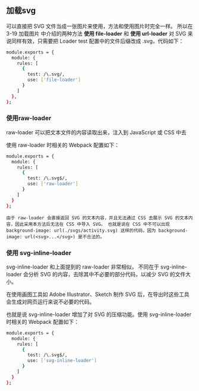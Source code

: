 ## 加载svg

可以直接把 SVG 文件当成一张图片来使用，方法和使用图片时完全一样。 所以在 3-19 加载图片 中介绍的两种方法 **使用 file-loader** 和 **使用 url-loader** 对 SVG 来说同样有效，只需要把 Loader test 配置中的文件后缀改成 .svg，代码如下：
```bash
module.exports = {
  module: {
    rules: [
      {
        test: /\.svg/,
        use: ['file-loader']
      }
    ]
  },
};
```

### 使用raw-loader

raw-loader 可以把文本文件的内容读取出来，注入到 JavaScript 或 CSS 中去

使用 raw-loader 时相关的 Webpack 配置如下：
```bash
module.exports = {
  module: {
    rules: [
      {
        test: /\.svg$/,
        use: ['raw-loader']
      }
    ]
  }
};
```
    由于 raw-loader 会直接返回 SVG 的文本内容，并且无法通过 CSS 去展示 SVG 的文本内容，因此采用本方法后无法在 CSS 中导入 SVG。 也就是说在 CSS 中不可以出现 background-image: url(./svgs/activity.svg) 这样的代码，因为 background-image: url(<svg>...</svg>) 是不合法的。

### 使用 svg-inline-loader

svg-inline-loader 和上面提到的 raw-loader 非常相似， 不同在于 svg-inline-loader 会分析 SVG 的内容，去除其中不必要的部分代码，以减少 SVG 的文件大小。

在使用画图工具如 Adobe Illustrator、Sketch 制作 SVG 后，在导出时这些工具会生成对网页运行来说不必要的代码。 

也就是说 svg-inline-loader 增加了对 SVG 的压缩功能。使用 svg-inline-loader 时相关的 Webpack 配置如下：
```bash
module.exports = {
  module: {
    rules: [
      {
        test: /\.svg$/,
        use: ['svg-inline-loader']
      }
    ]
  }
};
```
